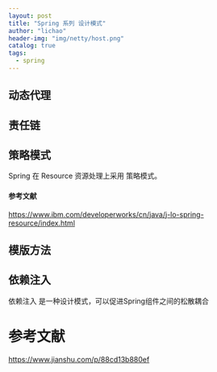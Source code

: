 ```yaml
---
layout: post
title: "Spring 系列 设计模式"
author: "lichao"
header-img: "img/netty/host.png"
catalog: true
tags:
  - spring
---
```



## 动态代理


## 责任链

## 策略模式
Spring 在 Resource 资源处理上采用 策略模式。

#### 参考文献
https://www.ibm.com/developerworks/cn/java/j-lo-spring-resource/index.html


## 模版方法

## 依赖注入
依赖注入 是一种设计模式，可以促进Spring组件之间的松散耦合

## 

# 参考文献
https://www.jianshu.com/p/88cd13b880ef

